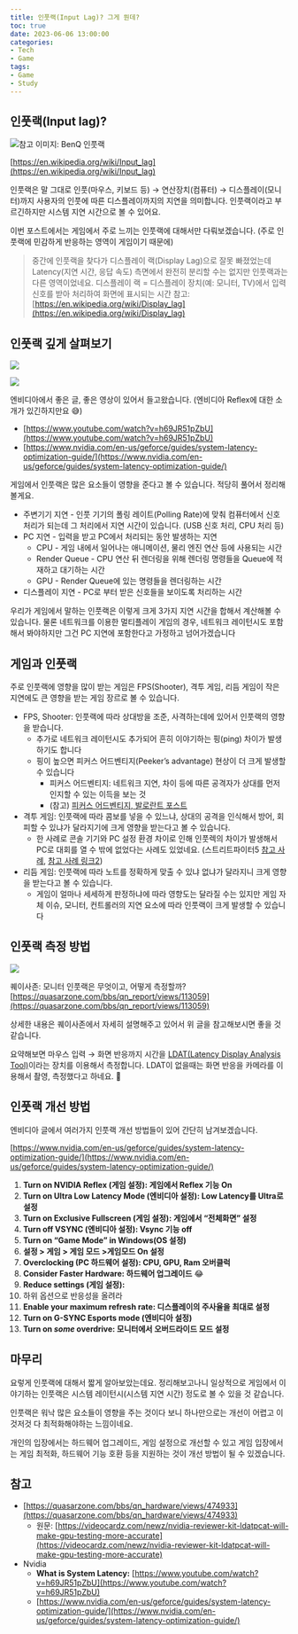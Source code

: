 ```yaml
---
title: 인풋랙(Input Lag)? 그게 뭔데?
toc: true
date: 2023-06-06 13:00:00
categories:
- Tech
- Game
tags:
- Game
- Study
---
```


## 인풋랙(Input lag)?

![참고 이미지: BenQ 인풋랙](https://image.benq.com/is/content/benqco/input-lag-gif?$ResponsivePreset$)

[https://en.wikipedia.org/wiki/Input_lag](https://en.wikipedia.org/wiki/Input_lag)

인풋랙은 말 그대로 인풋(마우스, 키보드 등) → 연산장치(컴퓨터) → 디스플레이(모니터)까지 사용자의 인풋에 따른 디스플레이까지의 지연을 의미합니다.
인풋랙이라고 부르긴하지만 시스템 지연 시간으로 볼 수 있어요.

이번 포스트에서는 게임에서 주로 느끼는 인풋랙에 대해서만 다뤄보겠습니다.
(주로 인풋랙에 민감하게 반응하는 영역이 게임이기 때문에)

> 중간에 인풋랙을 찾다가 디스플레이 랙(Display Lag)으로 잘못 빠졌었는데 Latency(지연 시간, 응답 속도) 측면에서 완전히 분리할 수는 없지만 인풋랙과는 다른 영역이었네요.
디스플레이 랙 = 디스플레이 장치(예: 모니터, TV)에서 입력 신호를 받아 처리하여 화면에 표시되는 시간
참고: [https://en.wikipedia.org/wiki/Display_lag](https://en.wikipedia.org/wiki/Display_lag)

## 인풋랙 깊게 살펴보기

![](https://www.nvidia.com/content/dam/en-zz/Solutions/geforce/news/reflex-low-latency-platform/nvidia-reflex-end-to-end-system-latency-terminology.png)

![](https://images.nvidia.com/content/images/article/system-latency-optimization-guide/nvidia-latency-optimization-guide-peripheral-latency.png)

엔비디아에서 좋은 글, 좋은 영상이 있어서 들고왔습니다.
(엔비디아 Reflex에 대한 소개가 있긴하지만요 😅)

- [https://www.youtube.com/watch?v=h69JR51pZbU](https://www.youtube.com/watch?v=h69JR51pZbU)
- [https://www.nvidia.com/en-us/geforce/guides/system-latency-optimization-guide/](https://www.nvidia.com/en-us/geforce/guides/system-latency-optimization-guide/)

게임에서 인풋랙은 많은 요소들이 영향을 준다고 볼 수 있습니다. 적당히 풀어서 정리해볼게요.

- 주변기기 지연 - 인풋 기기의 폴링 레이트(Polling Rate)에 맞춰 컴퓨터에서 신호 처리가 되는데 그 처리에서 지연 시간이 있습니다. (USB 신호 처리, CPU 처리 등)
- PC 지연 - 입력을 받고 PC에서 처리되는 동안 발생하는 지연
  - CPU - 게임 내에서 일어나는 애니메이션, 물리 엔진 연산 등에 사용되는 시간
  - Render Queue - CPU 연산 뒤 렌더링을 위해 렌더링 명령들을 Queue에 적재하고 대기하는 시간
  - GPU - Render Queue에 있는 명령들을 렌더링하는 시간
- 디스플레이 지연 - PC로 부터 받은 신호들을 보이도록 처리하는 시간

우리가 게임에서 말하는 인풋랙은 이렇게 크게 3가지 지연 시간을 합해서 계산해볼 수 있습니다.
물론 네트워크를 이용한 멀티플레이 게임의 경우, 네트워크 레이턴시도 포함해서 봐야하지만 그건 PC 지연에 포함한다고 가정하고 넘어가겠습니다

## 게임과 인풋랙

주로 인풋랙에 영향을 많이 받는 게임은 FPS(Shooter), 격투 게임, 리듬 게임이 작은 지연에도 큰 영향을 받는 게임 장르로 볼 수 있습니다.

- FPS, Shooter: 인풋랙에 따라 상대방을 조준, 사격하는데에 있어서 인풋랙의 영향을 받습니다.
  - 추가로 네트워크 레이턴시도 추가되어 흔히 이야기하는 핑(ping) 차이가 발생하기도 합니다
  - 핑이 높으면 피커스 어드벤티지(Peeker’s advantage) 현상이 더 크게 발생할 수 있습니다
    - 피커스 어드벤티지: 네트워크 지연, 차이 등에 따른 공격자가 상대를 먼저 인지할 수 있는 이득을 보는 것
    - (참고) [피커스 어드벤티지, 발로란트 포스트](https://playvalorant.com/ko-kr/news/game-updates/04-on-peeker-s-advantage-ranked/)
- 격투 게임: 인풋랙에 따라 콤보를 넣을 수 있느냐, 상대의 공격을 인식해서 방어, 회피할 수 있냐가 달라지기에 크게 영향을 받는다고 볼 수 있습니다.
  - 한 사례로 콘솔 기기와 PC 설정 환경 차이로 인해 인풋렉의 차이가 발생해서 PC로 대회를 열 수 밖에 없었다는 사례도 있었네요. (스트리트파이터5 [참고 사례](https://www.fmkorea.com/4082074751), [참고 사례 링크2](https://gigglehd.com/gg/game/13668209))
- 리듬 게임: 인풋랙에 따라 노트를 정확하게 맞출 수 있냐 없냐가 달라지니 크게 영향을 받는다고 볼 수 있습니다.
  - 게임이 얼마나 세세하게 판정하냐에 따라 영향도는 달라질 수는 있지만 게임 자체 이슈, 모니터, 컨트롤러의 지연 요소에 따라 인풋랙이 크게 발생할 수 있습니다

## 인풋랙 측정 방법

![](https://www.nvidia.com/content/dam/en-zz/Solutions/geforce/news/nvidia-reviewer-toolkit/nvidia-reviewer-toolkit-ldat-testing-photo.jpg)

퀘이사존: 모니터 인풋랙은 무엇이고, 어떻게 측정할까? [https://quasarzone.com/bbs/qn_report/views/113059](https://quasarzone.com/bbs/qn_report/views/113059)

상세한 내용은 퀘이사존에서 자세히 설명해주고 있어서 위 글을 참고해보시면 좋을 것 같습니다.

요약해보면 마우스 입력 → 화면 반응까지 시간을 [LDAT(Latency Display Analysis Tool)](https://developer.nvidia.com/nvidia-latency-display-analysis-tool)이라는 장치를 이용해서 측정합니다.
LDAT이 없을때는 화면 반응을 카메라를 이용해서 촬영, 측정했다고 하네요. 🤩

## 인풋랙 개선 방법

엔비디아 글에서 여러가지 인풋랙 개선 방법들이 있어 간단히 남겨보겠습니다.

[https://www.nvidia.com/en-us/geforce/guides/system-latency-optimization-guide/](https://www.nvidia.com/en-us/geforce/guides/system-latency-optimization-guide/)

1. **Turn on NVIDIA Reflex (게임 설정): 게임에서 Reflex 기능 On**
2. **Turn on Ultra Low Latency Mode (엔비디아 설정): Low Latency를 Ultra로 설정**
3. **Turn on Exclusive Fullscreen (게임 설정): 게임에서 “전체화면” 설정**
4. **Turn off VSYNC (엔비디아 설정): Vsync 기능 off**
5. **Turn on “Game Mode” in Windows(OS 설정)**
  1.  **설정 > 게임 > 게임 모드 >게임모드 On 설정**
6. **Overclocking (PC 하드웨어 설정): CPU, GPU, Ram 오버클럭**
7. **Consider Faster Hardware: 하드웨어 업그레이드** 😂
8. **Reduce settings (게임 설정):**
  1. 하위 옵션으로 반응성을 올려라
9. **Enable your maximum refresh rate: 디스플레이의 주사율을 최대로 설정**
10. **Turn on G-SYNC Esports mode (엔비디아 설정)**
11. **Turn on *some* overdrive: 모니터에서 오버드라이드 모드 설정**

## 마무리

요렇게 인풋랙에 대해서 짧게 알아보았는데요. 정리해보고나니 일상적으로 게임에서 이야기하는 인풋랙은 시스템 레이턴시(시스템 지연 시간) 정도로 볼 수 있을 것 같습니다.

인풋랙은 워낙 많은 요소들이 영향을 주는 것이다 보니 하나만으로는 개선이 어렵고 이것저것 다 최적화해야하는 느낌이네요.

개인의 입장에서는 하드웨어 업그레이드, 게임 설정으로 개선할 수 있고
게임 입장에서는 게임 최적화, 하드웨어 기능 호환 등을 지원하는 것이 개선 방법이 될 수 있겠습니다.

## 참고

- [https://quasarzone.com/bbs/qn_hardware/views/474933](https://quasarzone.com/bbs/qn_hardware/views/474933)
  - 원문: [https://videocardz.com/newz/nvidia-reviewer-kit-ldatpcat-will-make-gpu-testing-more-accurate](https://videocardz.com/newz/nvidia-reviewer-kit-ldatpcat-will-make-gpu-testing-more-accurate)
- Nvidia
  - ****What is System Latency:**** [https://www.youtube.com/watch?v=h69JR51pZbU](https://www.youtube.com/watch?v=h69JR51pZbU)
  - [https://www.nvidia.com/en-us/geforce/guides/system-latency-optimization-guide/](https://www.nvidia.com/en-us/geforce/guides/system-latency-optimization-guide/)